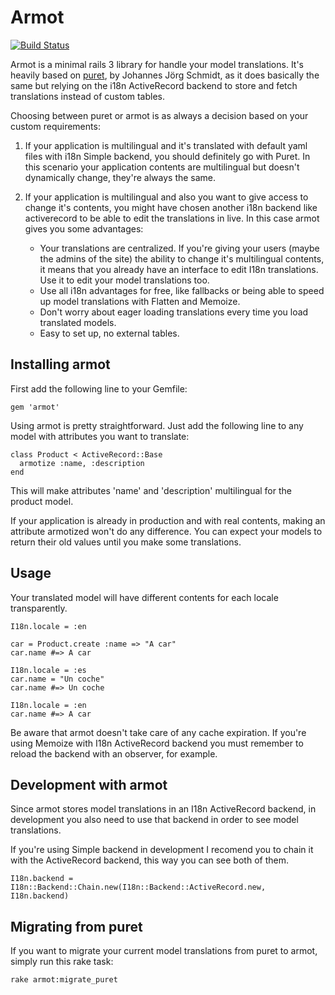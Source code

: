 Armot
=====

[![Build Status](https://secure.travis-ci.org/rogercampos/armot.png)](http://travis-ci.org/rogercampos/armot)


Armot is a minimal rails 3 library for handle your model translations. It's
heavily based on [puret](https://github.com/jo/puret), by Johannes Jörg
Schmidt, as it does basically the same but relying on the i18n ActiveRecord
backend to store and fetch translations instead of custom tables.

Choosing between puret or armot is as always a decision based on your custom
requirements:

1. If your application is multilingual and it's translated with default yaml
   files with i18n Simple backend, you should definitely go with Puret. In this
   scenario your application contents are multilingual but doesn't dynamically
   change, they're always the same.

2. If your application is multilingual and also you want to give access to
   change it's contents, you might have chosen another i18n backend like
   activerecord to be able to edit the translations in live. In this case
   armot gives you some advantages:

   - Your translations are centralized. If you're giving your users (maybe the
     admins of the site) the ability to change it's multilingual contents, it
     means that you already have an interface to edit I18n translations. Use it
     to edit your model translations too.
   - Use all i18n advantages for free, like fallbacks or being able to speed up model
     translations with Flatten and Memoize.
   - Don't worry about eager loading translations every time you load translated
     models.
   - Easy to set up, no external tables.


Installing armot
----------------

First add the following line to your Gemfile:

    gem 'armot'

Using armot is pretty straightforward. Just add the following line to any
model with attributes you want to translate:

    class Product < ActiveRecord::Base
      armotize :name, :description
    end

This will make attributes 'name' and 'description' multilingual for the
product model.

If your application is already in production and with real contents, making an
attribute armotized won't do any difference. You can expect your models to
return their old values until you make some translations.


Usage
-----

Your translated model will have different contents for each locale transparently.

    I18n.locale = :en

    car = Product.create :name => "A car"
    car.name #=> A car

    I18n.locale = :es
    car.name = "Un coche"
    car.name #=> Un coche

    I18n.locale = :en
    car.name #=> A car


Be aware that armot doesn't take care of any cache expiration. If you're using
Memoize with I18n ActiveRecord backend you must remember to reload the backend
with an observer, for example.


Development with armot
----------------------

Since armot stores model translations in an I18n ActiveRecord backend, in
development you also need to use that backend in order to see model
translations.

If you're using Simple backend in development I recomend you to chain it with
the ActiveRecord backend, this way you can see both of them.

    I18n.backend = I18n::Backend::Chain.new(I18n::Backend::ActiveRecord.new, I18n.backend)



Migrating from puret
--------------------

If you want to migrate your current model translations from puret to armot,
simply run this rake task:

    rake armot:migrate_puret


